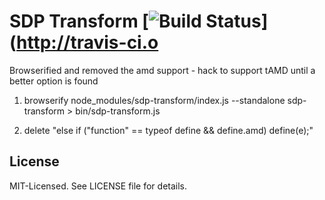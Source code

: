 # SDP Transform [![Build Status](https://secure.travis-ci.org/clux/sdp-transform.png)](http://travis-ci.o

Browserified and removed the amd support - hack to support tAMD until a better option is found

1. browserify node_modules/sdp-transform/index.js --standalone sdp-transform > bin/sdp-transform.js

2. delete "else if ("function" == typeof define && define.amd) define(e);"

## License
MIT-Licensed. See LICENSE file for details.
